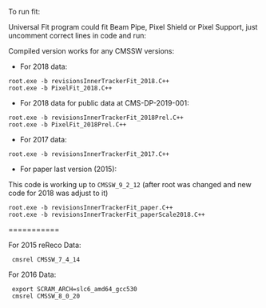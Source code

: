 To run fit:

Universal Fit program could fit Beam Pipe, Pixel Shield or Pixel Support, just uncomment correct lines in code and run:

Compiled version works for any CMSSW versions:

   * For 2018 data:

```
root.exe -b revisionsInnerTrackerFit_2018.C++
root.exe -b PixelFit_2018.C++
```

   * For 2018 data for public data at CMS-DP-2019-001:

```
root.exe -b revisionsInnerTrackerFit_2018Prel.C++
root.exe -b PixelFit_2018Prel.C++
```

   * For 2017 data:

```
root.exe -b revisionsInnerTrackerFit_2017.C++
```

   * For paper last version (2015):

   This code is working up to `CMSSW_9_2_12` (after root was changed and new code for 2018 was adjust to it)
```
root.exe -b revisionsInnerTrackerFit_paper.C++
root.exe -b revisionsInnerTrackerFit_paperScale2018.C++
```
===========

For 2015 reReco Data:

     cmsrel CMSSW_7_4_14

For 2016 Data:

     export SCRAM_ARCH=slc6_amd64_gcc530
     cmsrel CMSSW_8_0_20


